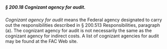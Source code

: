 ##### § 200.18 Cognizant agency for audit. #####

*Cognizant agency for audit* means the Federal agency designated to carry out the responsibilities described in § 200.513 Responsibilities, paragraph (a). The cognizant agency for audit is not necessarily the same as the cognizant agency for indirect costs. A list of cognizant agencies for audit may be found at the FAC Web site.